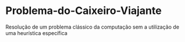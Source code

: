 # Problema-do-Caixeiro-Viajante
Resolução de um problema clássico da computação sem a utilização de uma heurística específica
